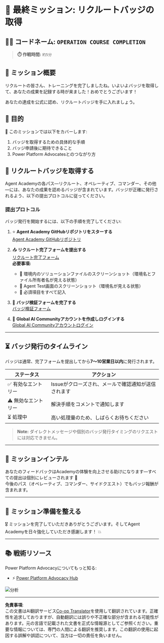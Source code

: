 <!--
CO_OP_TRANSLATOR_METADATA:
{
  "original_hash": "c309da91b8c84aad1ab6e8bbf25674df",
  "translation_date": "2025-10-18T02:54:11+00:00",
  "source_file": "docs/recruit/course-completion-badges-recruit/README.md",
  "language_code": "ja"
}
-->
# 🚨 最終ミッション: リクルートバッジの取得

## 🕵️‍♂️ コードネーム: `OPERATION COURSE COMPLETION`

> **⏱️ 作戦時間:** `約5分`  

## 🎯 ミッション概要

リクルートの皆さん、トレーニングを完了しましたね。いよいよバッジを取得して、あなたの成果を記録する時が来ました！おめでとうございます！  

あなたの達成を公式に認め、リクルートバッジを手に入れましょう。

## 🔎 目的

📖 このミッションでは以下をカバーします:

1. バッジを取得するための具体的な手順
1. バッジ申請後に期待できること
1. Power Platform Advocatesとのつながり方

## 🏅 リクルートバッジを取得する

Agent Academyの各パス—リクルート、オペレーティブ、コマンダー、その他—には、あなたの成果を認めるバッジが含まれています。バッジが正確に発行されるよう、以下の提出プロトコルに従ってください。

### 提出プロトコル

バッジ発行を開始するには、以下の手順を完了してください:

1. ⭐ **Agent Academy GitHubリポジトリをスターする**  
   [Agent Academy GitHubリポジトリ](https://github.com/microsoft/agent-academy)

1. 📤 **リクルート完了フォームを提出する**  
   [リクルート完了フォーム](https://aka.ms/agent-academy-recruit/badge)  
   **必要事項:**
      * 📸 環境内のソリューションファイルのスクリーンショット（環境名とファイル所有者名が見える状態）
      * 📸 Agent Test画面のスクリーンショット（環境名が見える状態）
      * 📝 必須項目をすべて記入

1. 🧾 **バッジ検証フォームを完了する**  
   [バッジ検証フォーム](https://aka.ms/agent-academy-recruit/form)

1. 🔐 **Global AI Communityアカウントを作成しログインする**  
   [Global AI Communityアカウントログイン](https://globalai.community/auth/login)

---

## ⏳ バッジ発行のタイムライン

バッジは通常、完了フォームを提出してから**7～10営業日以内**に発行されます。

| ステータス       | アクション                                |
|------------------|-------------------------------------------|
| ✅ 有効なエントリー | Issueがクローズされ、メールで確認通知が送信されます |
| ⚠️ 無効なエントリー | 解決手順をコメントで通知します             |
| ⏳ 処理中         | 高い処理量のため、しばらくお待ちください     |

> **Note:** ダイレクトメッセージや個別のバッジ発行タイミングのリクエストには対応できません。

---

## 🧠 ミッションインテル

あなたのフィードバックはAcademyの体験を向上させる助けになります—すべての提出は個別にレビューされます 💖  
今後のパス（オペレーティブ、コマンダー、サイドクエスト）でもバッジ報酬が含まれます。

---

## 📡 ミッション準備を整える

🎖 ミッションを完了していただきありがとうございます。そしてAgent Academyを日々強化していただき感謝します！ 💥

---

## 📚 戦術リソース

Power Platform Advocacyについてもっと知る:

* ⚡ [Power Platform Advocacy Hub](https://aka.ms/power-advocates)

<img src="https://m365-visitor-stats.azurewebsites.net/agent-academy/recruit/final-mission" alt="分析" />

---

**免責事項**:  
この文書はAI翻訳サービス[Co-op Translator](https://github.com/Azure/co-op-translator)を使用して翻訳されています。正確性を追求しておりますが、自動翻訳には誤りや不正確な部分が含まれる可能性があります。元の言語で記載された文書を正式な情報源としてご参照ください。重要な情報については、専門の人間による翻訳を推奨します。この翻訳の使用に起因する誤解や誤認について、当方は一切の責任を負いません。